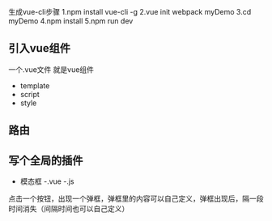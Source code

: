 生成vue-cli步骤
1.npm install vue-cli -g
2.vue init webpack myDemo
3.cd myDemo
4.npm install
5.npm run dev   

## 引入vue组件
一个.vue文件 就是vue组件
- template
- script
- style

## 路由

## 写个全局的插件
- 模态框
 -.vue
 -.js
 
 点击一个按钮，出现一个弹框，弹框里的内容可以自己定义，弹框出现后，隔一段时间消失（间隔时间也可以自己定义）
